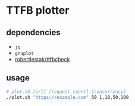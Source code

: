 # TTFB plotter

## dependencies

- `jq`
- `gnuplot`
- [robertlestak/ttfbcheck](https://github.com/robertlestak/ttfbcheck)

## usage

```bash
# plot.sh [url] [request count] [concurrency]
./plot.sh "https://example.com" 50 1,10,50,100
```
